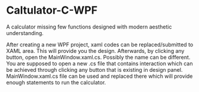 # Caltulator-C-WPF
A calculator missing few functions designed with modern aesthetic understanding.

After creating a new WPF project, xaml codes can be replaced/submitted to XAML area. This will provide you the design. Afterwards, by clicking any button, open the MainWindow.xaml.cs. Possibly the name can be different. You are supposed to open a new .cs file that contains interaction which can be achieved through clicking any button that is existing in design panel.
MainWindow.xaml.cs file can be used and replaced there which will provide enough statements to run the calculator.
